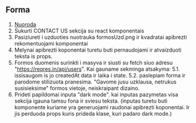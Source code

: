 ## Forma

1. [Nuoroda](https://preview.colorlib.com/#logis)
2. Sukurti CONTACT US sekcija su react komponentais
3. Pasiziureti i uzduoties nuotrauka formosUzd.png ir kvadratai apibrezti rekomentuojami komponentai
4. Melynai apibrezti koponentai turetu buti pernaudojami ir atvaizduoti teksta is props.
5. Formos duomenis surinkti i masyva ir siusti su fetch siuo adresu "https://reqres.in/api/users". Kai gauname sekminga atsakyma:
   5.1. issisaugom is jo createdAt data ir laika i state.
   5.2. paslepiam forma ir parodome stilizuota pranesima. "Gavome jusu uzklausa, netrukus susisieksime" formos vietoje, neiskraipant dizaino.
6. Prideti papildomai inputa "dark mode". kai inputas pazymetas visa sekcija igauna tamsu fona ir sviesu teksta. (inputas turetu buti komponente kuriame yra generuojami raudonai apibrezti koponentai. Ir jis perduoda props kuris prideda klase, kuri padaro dark mode.)
